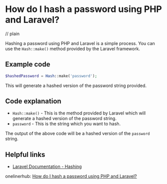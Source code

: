 # How do I hash a password using PHP and Laravel?
// plain

Hashing a password using PHP and Laravel is a simple process. You can use the `Hash::make()` method provided by the Laravel framework.

## Example code

```php
$hashedPassword = Hash::make('password');
```

This will generate a hashed version of the password string provided.

## Code explanation

- `Hash::make()` - This is the method provided by Laravel which will generate a hashed version of the password string.
- `password` - This is the string which you want to hash.

The output of the above code will be a hashed version of the `password` string.

## Helpful links
- [Laravel Documentation - Hashing](https://laravel.com/docs/7.x/hashing)

onelinerhub: [How do I hash a password using PHP and Laravel?](https://onelinerhub.com/php-laravel/how-do-i-hash-a-password-using-php-and-laravel)